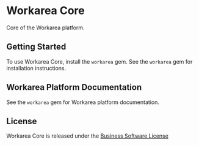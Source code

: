 Workarea Core
================================================================================

Core of the Workarea platform.

Getting Started
--------------------------------------------------------------------------------

To use Workarea Core, install the `workarea` gem. See the `workarea` gem for installation instructions.

Workarea Platform Documentation
--------------------------------------------------------------------------------

See the `workarea` gem for Workarea platform documentation.

License
--------------------------------------------------------------------------------

Workarea Core is released under the [Business Software License](LICENSE)

